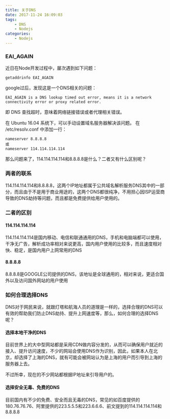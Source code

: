 ```yaml
---
title: 关于DNS
date: 2017-11-24 16:09:03
tags:
    - DNS
    - Nodejs
categories:
    - Nodejs
---
```


### EAI_AGAIN
近日在Node开发过程中，屡次遇到如下问题：
```
getaddrinfo EAI_AGAIN
```

google过后，发现这是一个DNS相关的问题：
```
EAI_AGAIN is a DNS lookup timed out error, means it is a network connectivity error or proxy related error.
```

即 DNS 查找超时，意味着网络链接错误或者代理相关错误。

在 Ubuntu 16.04 系统下，可以手动设置域名服务器解决该问题。
在 /etc/resolv.conf 中添加一行：
```
nameserver 8.8.8.8
或
nameserver 114.114.114.114
```

那么问题来了，114.114.114.114和8.8.8.8是什么？二者又有什么区别呢？

### 两者的联系
114.114.114.114和8.8.8.8，这两个IP地址都属于公共域名解析服务DNS其中的一部分，而且由于不是用于商业用途的，这两个DNS都很纯净，不用担心因ISP运营商导致的DNS劫持等问题，而且都是免费提供给用户使用的。

### 二者的区别
#### 114.114.114.114
114.114.114.114是国内移动、电信和联通通用的DNS，手机和电脑端都可以使用，干净无广告，解析成功率相对来说更高，国内用户使用的比较多，而且速度相对快、稳定，是国内用户上网常用的DNS
#### 8.8.8.8
8.8.8.8是GOOGLE公司提供的DNS，该地址是全球通用的，相对来说，更适合国外以及访问国外网站的用户使用

### 如何合理选择DNS
DNS对于网民来说，就跟灯塔和航海人员的道理是一样的，选择合理的DNS可以有效的帮助我们防止DNS劫持、提升上网速度等，那么，如何合理的选择DNS呢？

#### 选择本地干净的DNS
目前世界上的大中型网站都是采用CDN做内容分发的，从而可以确保用户就近的接入、提升访问速度，不少的网站会使用DNS作为识别，因此，如果本人在北京，却选择了上海的DNS，就有可能会被网站认为是上海的用户而引导到上海的服务器上去。

不过所幸，现在的不少网站都根据IP地址来引导用户的。

#### 选择安全无毒、免费的DNS
目前国内有不少的免费、安全而且无毒的DNS，常见的如百度提供的180.76.76.76、阿里提供的223.5.5.5和223.6.6.6、前文提到的114.114.114.114和8.8.8.8
